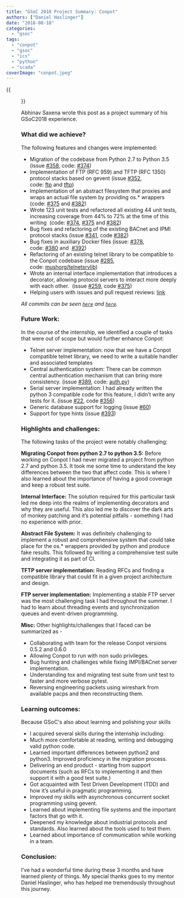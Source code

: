 ```yaml
---
title: "GSoC 2018 Project Summary: Conpot"
authors: ["Daniel Haslinger"]
date: "2018-08-18"
categories: 
  - "gsoc"
tags: 
  - "conpot"
  - "gsoc"
  - "ics"
  - "python"
  - "scada"
coverImage: "conpot.jpeg"
---
```

{{<figure src="images/banner.png" alt="Banner" width="50%">}}

Abhinav Saxena wrote this post as a project summary of his GSoC2018 experience.

### What did we achieve?

The following features and changes were implemented:

- Migration of the codebase from Python 2.7 to Python 3.5 (issue [#358](https://github.com/mushorg/conpot/issues/358), code: [#374](https://github.com/mushorg/conpot/pull/374))
- Implementation of FTP (RFC 959) and TFTP (RFC 1350) protocol stacks based on gevent (issue [#352](https://github.com/mushorg/conpot/issues/352), code: [ftp](https://github.com/mushorg/conpot/tree/master/conpot/protocols/ftp) and [tftp](https://github.com/mushorg/conpot/tree/master/conpot/protocols/tftp))
- Implementation of an abstract filesystem that proxies and wraps an actual file system by providing os.\* wrappers (code: [#375](https://github.com/mushorg/conpot/pull/375) and [#382](https://github.com/mushorg/conpot/pull/382))
- Wrote 123 unit tests and refactored all existing 44 unit tests, increasing coverage from 44% to 72% at the time of this writing  (code: [#374](https://github.com/mushorg/conpot/pull/374), [#375](https://github.com/mushorg/conpot/pull/375) and [#382](https://github.com/mushorg/conpot/pull/382))
- Bug fixes and refactoring of the existing BACnet and IPMI protocol stacks (issue [#341](https://github.com/mushorg/conpot/issues/341), code [#382](https://github.com/mushorg/conpot/pull/382))
- Bug fixes in auxiliary Docker files (issue: [#378](https://github.com/mushorg/conpot/issues/378), code: [#380](https://github.com/mushorg/conpot/pull/380) and  [#392](https://github.com/mushorg/conpot/pull/392))
- Refactoring of an existing telnet library to be compatible to the Conpot codebase (issue [#285](https://github.com/mushorg/conpot/issues/285), code: [mushorg/telnetsrvlib](https://github.com/mushorg/telnetsrvlib/pull/1))
- Wrote an internal interface implementation that introduces a decorator, allowing protocol servers to interact more deeply with each other.  (issue [#259](https://github.com/mushorg/conpot/issues/250), code [#375](https://github.com/mushorg/conpot/pull/375))
- Helping users with issues and pull request reviews: [link](https://github.com/mushorg/conpot/search?q=%40xandfury+is%3Aissue+updated%3A2018-05-14..2018-08-14&unscoped_q=%40xandfury+is%3Aissue+updated%3A2018-05-14..2018-08-14&type=Issues)

_All commits can be seen [`here`](https://github.com/mushorg/conpot/search?q=author%3Axandfury+committer-date%3A2018-05-14..2018-08-14&unscoped_q=author%3Axandfury+committer-date%3A2018-05-14..2018-08-14&type=Commits) and [`here`](https://github.com/mushorg/telnetsrvlib/commits/master?author=xandfury)._

### Future Work:

In the course of the internship, we identified a couple of tasks that were out of scope but would further enhance Conpot:

- Telnet server implementation: now that we have a Conpot compatible telnet library, we need to write a suitable handler and associated templates
- Central authentication system: There can be common central authentication mechanism that can bring more consistency. (issue [#389](https://github.com/mushorg/conpot/issues/389), code: [auth.py](https://github.com/xandfury/conpot/blob/auth/conpot/core/auth.py))
- Serial server implementation: I had already written the python 3 compatible code for this feature, I didn’t write any tests for it. (issue [#22](https://github.com/mushorg/conpot/issues/22), code [#356](https://github.com/mushorg/conpot/pull/356))
- Generic database support for logging (issue [#60](https://github.com/mushorg/conpot/issues/60))
- Support for type hints (issue [#393](https://github.com/mushorg/conpot/issues/393))
        

### Highlights and challenges:

The following tasks of the project were notably challenging: 

**Migrating Conpot from python 2.7 to python 3.5:** Before working on Conpot I had never migrated a project from python 2.7 and python 3.5. It took me some time to understand the key differences between the two that affect code. This is where I also learned about the importance of having a good coverage and keep a robust test suite.

**Internal Interface:** The solution required for this particular task led me deep into the realms of implementing decorators and why they are useful. This also led me to discover the dark arts of monkey patching and it’s potential pitfalls - something I had no experience with prior.

**Abstract File System:** It was definitely challenging to implement a robust and comprehensive system that could take place for the os.\* wrappers provided by python and produce fake results. This followed by writing a comprehensive test suite and integrating it as part of CI.

**TFTP server implementation:** Reading RFCs and finding a compatible library that could fit in a given project architecture and design.

**FTP server implementation:** Implementing a stable FTP server was the most challenging task I had throughout the summer. I had to learn about threading events and synchronization queues and event-driven programming.

**Misc:** Other highlights/challenges that I faced can be summarized as -

- Collaborating with team for the release Conpot versions 0.5.2 and 0.6.0
- Allowing Conpot to run with non sudo privileges.
- Bug hunting and challenges while fixing IMPI/BACnet server implementation.
- Understanding tox and migrating test suite from unit test to faster and more verbose pytest.
- Reversing engineering packets using wireshark from available pacps and then reconstructing them.
        

### Learning outcomes:

Because GSoC's also about learning and polishing your skills

- I acquired several skills during the internship including:
- Much more comfortable at reading, writing and debugging valid python code.
- Learned important differences between python2 and python3. Improved proficiency in the migration process.
- Delivering an end product - starting from support documents (such as RFCs to implementing it and then support it with a good test suite.)
- Got acquainted with Test Driven Development (TDD) and how it’s useful in pragmatic programming.
- Improved my skills with asynchronous concurrent socket programming using gevent.
- Learned about implementing file systems and the important factors that go with it.
- Deepened my knowledge about industrial protocols and standards. Also learned about the tools used to test them.
- Learned about importance of communication while working in a team.
        

### Conclusion:

I’ve had a wonderful time during these 3 months and have learned plenty of things. My special thanks goes to my mentor Daniel Haslinger, who has helped me tremendously throughout this journey.
